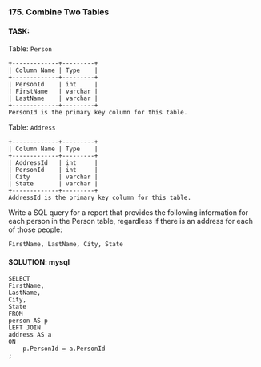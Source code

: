 
### 175. Combine Two Tables

#### TASK: 

Table: `Person`

    +-------------+---------+
    | Column Name | Type    |
    +-------------+---------+
    | PersonId    | int     |
    | FirstName   | varchar |
    | LastName    | varchar |
    +-------------+---------+
    PersonId is the primary key column for this table.

Table: `Address`

    +-------------+---------+
    | Column Name | Type    |
    +-------------+---------+
    | AddressId   | int     |
    | PersonId    | int     |
    | City        | varchar |
    | State       | varchar |
    +-------------+---------+
    AddressId is the primary key column for this table.

Write a SQL query for a report that provides the following information for each person in the Person table, regardless if there is an address for each of those people:

    FirstName, LastName, City, State

#### SOLUTION: mysql


    SELECT 
    FirstName, 
    LastName,
    City, 
    State
    FROM 
    person AS p
    LEFT JOIN 
    address AS a
    ON
        p.PersonId = a.PersonId
    ;
